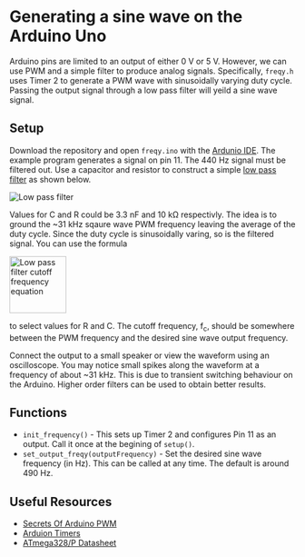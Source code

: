 # Generating a sine wave on the Arduino Uno

Arduino pins are limited to an output of either 0&nbsp;V or 5&nbsp;V. However, we can use PWM and a simple
filter to produce analog signals. Specifically, `freqy.h` uses Timer 2 to generate a PWM wave with
sinusoidally varying duty cycle. Passing the output signal through a low pass filter will yeild a
sine wave signal.

## Setup

Download the repository and open `freqy.ino` with the [Ardunio IDE](https://www.arduino.cc/en/Main/Software).
The example program generates a signal on pin 11. The 440&nbsp;Hz signal must be filtered out. Use a capacitor and resistor
to construct a simple [low pass filter](http://www.electronics-tutorials.ws/filter/filter_2.html) as shown below.

![Low pass filter](https://user-images.githubusercontent.com/12654833/31846378-59b172f8-b667-11e7-8f96-c55c4cfb1870.png)

Values for C and R could be 3.3&nbsp;nF and 10 k&Omega; respectivly. The idea is to ground the ~31&nbsp;kHz sqaure wave PWM frequency
leaving the average of the duty cycle. Since the duty cycle is sinusoidally varing, so is the filtered signal. You can
use the formula 

<img width="100" alt="Low pass filter cutoff frequency equation" src="https://user-images.githubusercontent.com/12654833/31846467-addda206-b668-11e7-8d8c-81faa5e98720.png">

to select values for R and C. The cutoff frequency, f<sub>c</sub>, should be somewhere between the PWM frequency and
the desired sine wave output frequency.

Connect the output to a small speaker or view the waveform using an oscilloscope. You may notice small spikes along the waveform at a frequency of
about ~31&nbsp;kHz. This is due to transient switching behaviour on the Arduino. Higher order filters can be used to obtain better results.

## Functions

- `init_frequency()` - This sets up Timer 2 and configures Pin 11 as an output. Call it once at the begining of `setup()`.
- `set_output_freqy(outputFrequency)` - Set the desired sine wave frequency (in Hz). This can be called at any time. The default is around 490&nbsp;Hz.

## Useful Resources

- [Secrets Of Arduino PWM](https://www.arduino.cc/en/Tutorial/SecretsOfArduinoPWM)
- [Arduion Timers](https://arduino-info.wikispaces.com/Timers-Arduino)
- [ATmega328/P Datasheet](http://www.atmel.com/Images/Atmel-42735-8-bit-AVR-Microcontroller-ATmega328-328P_Datasheet.pdf)
